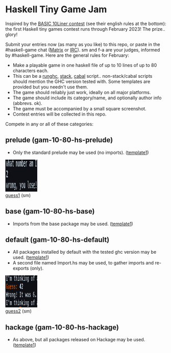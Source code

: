# Haskell Tiny Game Jam

Inspired by the [BASIC 10Liner contest](https://www.homeputerium.de) (see their english rules at the bottom):
the first Haskell tiny games contest runs through February 2023!
The prize.. glory! <!-- and advancing the Haskell game dev craft -->

[Matrix]: https://matrix.to/#/#haskell-game:matrix.org
[IRC]:    https://web.libera.chat/#haskell-game

Submit your entries now (as many as you like) to this repo,
or paste in the #haskell-game chat ([Matrix] or [IRC]).
sm and f-a are your judges, informed by #haskell-game.
Here are the general rules for February:

- Make a playable game in one haskell file of up to 10 lines of up to 80 characters each.
- This can be a [runghc], [stack], [cabal] script.. non-stack/cabal scripts should mention the GHC version tested with.
  Some templates are provided but you needn't use them. 
- The game should reliably just work, ideally on all major platforms.
- The game should include its category/name, and optionally author info (abbrevs. ok).
- The game must be accompanied by a small square screenshot.
- Contest entries will be collected in this repo.

[runghc]: https://downloads.haskell.org/ghc/latest/docs/users_guide/runghc.html
[stack]:  https://docs.haskellstack.org/en/stable/script_command
[cabal]:  https://cabal.readthedocs.io/en/3.6/cabal-commands.html#cabal-v2-run

Compete in any or all of these categories:

## prelude (gam-10-80-hs-prelude)

- Only the standard prelude may be used (no imports). ([template1](prelude/template1.hs))

[<img src="prelude/guess1.png" width=100 height=100><br>guess1](prelude/guess1.hs) (sm)

## base (gam-10-80-hs-base)

- Imports from the base package may be used. ([template1](base/template1.hs))

## default (gam-10-80-hs-default)

- All packages installed by default with the tested ghc version may be used. ([template1](default/template1.hs))
- A second file named Import.hs may be used, to gather imports and re-exports (only).

[<img src="default/guess2.png" width=100 height=100><br>guess2](default/guess2.hs) (sm)

## hackage (gam-10-80-hs-hackage)

- As above, but all packages released on Hackage may be used. ([template1](hackage/template1.hs))

